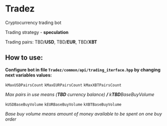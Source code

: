 # Tradez
Cryptocurrency trading bot

Trading strategy - **speculation**

Trading pairs: TBD/**USD**, TBD/**EUR**, TBD/**XBT**

## How to use:

**Configure bot in file `Tradez/common/api/trading_iterface.hpp` by changing next variables values:**

`kMaxUSDPairsCount` `kMaxEURPairsCount` `kMaxXBTPairsCount`

_Max pairs in use means (**TBD** currency balance) **/** k**TBD**BaseBuyVolume_

`kUSDBaseBuyVolume` `kEURBaseBuyVolume` `kXBTBaseBuyVolume`

_Base buy volume means amount of money available to be spent on one buy order_
